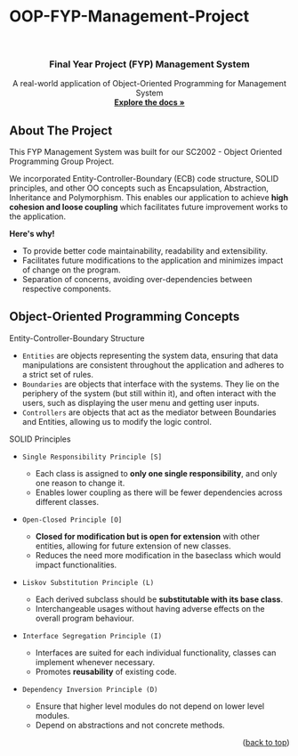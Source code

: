 # OOP-FYP-Management-Project

<!-- PROJECT LOGO -->
<br />
<div align="center">
  <h3 align="center">Final Year Project (FYP) Management System</h3>

  <p align="center">
    A real-world application of Object-Oriented Programming for Management System
    <br />
    <a href="https://github.com/othneildrew/Best-README-Template"><strong>Explore the docs »</strong></a>
    <br />
  </p>
</div>

<!-- ABOUT THE PROJECT -->
## About The Project

This FYP Management System was built for our SC2002 - Object Oriented Programming Group Project.

We incorporated Entity-Controller-Boundary (ECB) code structure, SOLID principles, and other OO concepts such as Encapsulation, Abstraction, Inheritance and Polymorphism. This enables our application to achieve **high cohesion and loose coupling** which facilitates future improvement works to the application.

**Here's why!**
* To provide better code maintainability, readability and extensibility. 
* Facilitates future modifications to the application and minimizes impact of change on the program.
* Separation of concerns, avoiding over-dependencies between respective components.   


<!-- Object Oriented Programming Concepts -->
## Object-Oriented Programming Concepts 

Entity-Controller-Boundary Structure
* `Entities` are objects representing the system data, ensuring that data manipulations are consistent throughout the application and adheres to a strict set of rules.
* `Boundaries` are objects that interface with the systems. They lie on the periphery of the system (but still within it), and often interact with the users, such as displaying the user menu and getting user inputs.
* `Controllers` are objects that act as the mediator between Boundaries and Entities, allowing us to modify the logic control.

SOLID Principles 
* `Single Responsibility Principle [S]` 
  - Each class is assigned to **only one single responsibility**, and only one reason to change it.
  - Enables lower coupling as there will be fewer dependencies across different classes.
  
* `Open-Closed Principle [O]`
  - **Closed for modification but is open for extension** with other entities, allowing for future extension of new classes. 
  - Reduces the need more modification in the baseclass which would impact functionalities.
  
* `Liskov Substitution Principle (L)`
  - Each derived subclass should be **substitutable with its base class**.
  - Interchangeable usages without having adverse effects on the overall program behaviour.
  
* `Interface Segregation Principle (I)`
  - Interfaces are suited for each individual functionality, classes can implement whenever necessary.
  - Promotes **reusability** of existing code.  

* `Dependency Inversion Principle (D)`
  - Ensure that higher level modules do not depend on lower level modules.
  - Depend on abstractions and not concrete methods.

<p align="right">(<a href="#readme-top">back to top</a>)</p>


